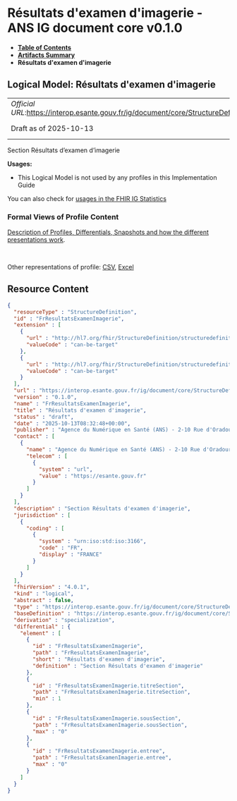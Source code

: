 # Résultats d'examen d'imagerie - ANS IG document core v0.1.0

* [**Table of Contents**](toc.md)
* [**Artifacts Summary**](artifacts.md)
* **Résultats d'examen d'imagerie**

## Logical Model: Résultats d'examen d'imagerie 

| | |
| :--- | :--- |
| *Official URL*:https://interop.esante.gouv.fr/ig/document/core/StructureDefinition/FrResultatsExamenImagerie | *Version*:0.1.0 |
| Draft as of 2025-10-13 | *Computable Name*:FrResultatsExamenImagerie |

 
Section Résultats d’examen d’imagerie 

**Usages:**

* This Logical Model is not used by any profiles in this Implementation Guide

You can also check for [usages in the FHIR IG Statistics](https://packages2.fhir.org/xig/ans.document.fr.core|current/StructureDefinition/FrResultatsExamenImagerie)

### Formal Views of Profile Content

 [Description of Profiles, Differentials, Snapshots and how the different presentations work](http://build.fhir.org/ig/FHIR/ig-guidance/readingIgs.html#structure-definitions). 

 

Other representations of profile: [CSV](StructureDefinition-FrResultatsExamenImagerie.csv), [Excel](StructureDefinition-FrResultatsExamenImagerie.xlsx) 



## Resource Content

```json
{
  "resourceType" : "StructureDefinition",
  "id" : "FrResultatsExamenImagerie",
  "extension" : [
    {
      "url" : "http://hl7.org/fhir/StructureDefinition/structuredefinition-type-characteristics",
      "valueCode" : "can-be-target"
    },
    {
      "url" : "http://hl7.org/fhir/StructureDefinition/structuredefinition-type-characteristics",
      "valueCode" : "can-be-target"
    }
  ],
  "url" : "https://interop.esante.gouv.fr/ig/document/core/StructureDefinition/FrResultatsExamenImagerie",
  "version" : "0.1.0",
  "name" : "FrResultatsExamenImagerie",
  "title" : "Résultats d'examen d'imagerie",
  "status" : "draft",
  "date" : "2025-10-13T08:32:48+00:00",
  "publisher" : "Agence du Numérique en Santé (ANS) - 2-10 Rue d'Oradour-sur-Glane, 75015 Paris",
  "contact" : [
    {
      "name" : "Agence du Numérique en Santé (ANS) - 2-10 Rue d'Oradour-sur-Glane, 75015 Paris",
      "telecom" : [
        {
          "system" : "url",
          "value" : "https://esante.gouv.fr"
        }
      ]
    }
  ],
  "description" : "Section Résultats d'examen d'imagerie",
  "jurisdiction" : [
    {
      "coding" : [
        {
          "system" : "urn:iso:std:iso:3166",
          "code" : "FR",
          "display" : "FRANCE"
        }
      ]
    }
  ],
  "fhirVersion" : "4.0.1",
  "kind" : "logical",
  "abstract" : false,
  "type" : "https://interop.esante.gouv.fr/ig/document/core/StructureDefinition/FrResultatsExamenImagerie",
  "baseDefinition" : "https://interop.esante.gouv.fr/ig/document/core/StructureDefinition/Section",
  "derivation" : "specialization",
  "differential" : {
    "element" : [
      {
        "id" : "FrResultatsExamenImagerie",
        "path" : "FrResultatsExamenImagerie",
        "short" : "Résultats d'examen d'imagerie",
        "definition" : "Section Résultats d'examen d'imagerie"
      },
      {
        "id" : "FrResultatsExamenImagerie.titreSection",
        "path" : "FrResultatsExamenImagerie.titreSection",
        "min" : 1
      },
      {
        "id" : "FrResultatsExamenImagerie.sousSection",
        "path" : "FrResultatsExamenImagerie.sousSection",
        "max" : "0"
      },
      {
        "id" : "FrResultatsExamenImagerie.entree",
        "path" : "FrResultatsExamenImagerie.entree",
        "max" : "0"
      }
    ]
  }
}

```
